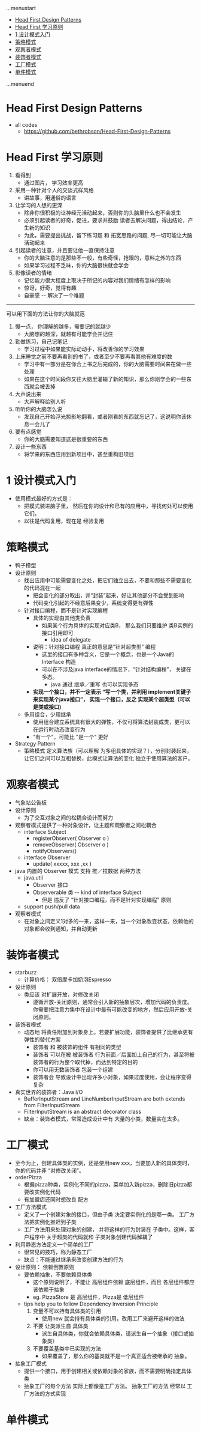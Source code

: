 ...menustart

 - [Head First Design Patterns](#ceb4d27597053532d28b90d23519ea82)
 - [Head First 学习原则](#5e8c168218e62b9925b996275d1c4e29)
 - [1 设计模式入门](#5616caa0254d9d34b75045c12685203e)
 - [策略模式](#7f10b11f53861282996d481d333af15f)
 - [观察者模式](#ed69b1ebfd1c60c731c99be83683c89a)
 - [装饰者模式](#815e385363f17f4a5efd3aadecc64271)
 - [工厂模式](#b98e9d7c0cb2b3d179c16457b10e53b4)
 - [单件模式](#c8ef5b6fbf8c995ba753dbf56c4f4981)

...menuend


<h2 id="ceb4d27597053532d28b90d23519ea82"></h2>

# Head First Design Patterns 

 - all codes
    - https://github.com/bethrobson/Head-First-Design-Patterns

<h2 id="5e8c168218e62b9925b996275d1c4e29"></h2>

# Head First 学习原则

 1. 看得到
    - 通过图片， 学习效率更高
 2. 采用一种针对个人的交谈式样风格
    - 讲故事，用通俗的语言
 3. 让学习的人想的更深
    - 除非你很积极的让神经元活动起来，否则你的头脑里什么也不会发生
    - 必须引起读者的好奇，促进，要求并鼓励 读者去解决问题，得出结论，产生新的知识
    - 为此，需要提出挑战，留下练习题 和 拓宽思路的问题, 尽一切可能让大脑活动起来
 4. 引起读者的注意，并且要让他一直保持注意
    - 你的大脑注意的是那些不一般，有些奇怪，抢眼的，意料之外的东西
    - 如果学习过程不乏味，你的大脑很快就会学会
 5. 影像读者的情绪
    - 记忆能力很大程度上取决于所记的内容对我们情绪有怎样的影响
    - 惊讶，好奇，觉得有趣
    - 自豪感 -- 解决了一个难题

--- 

可以用下面的方法让你的大脑就范

 1. 慢一点， 你理解的越多，需要记的就越少
    - 大脑想的越深，就越有可能学会并记住
 2. 勤做练习，自己记笔记
    - 学习过程中如果能实际动动手，将改善你的学习效果
 3. 上床睡觉之前不要再看别的书了，或者至少不要再看其他有难度的数
    - 学习中有一部分是在你合上书之后完成的，你的大脑需要时间来在做一些处理
    - 如果在这个时间段你又往大脑里灌输了新的知识，那么你刚学会的一些东西就会被丢掉
 4. 大声说出来
    - 大声解释给别人听
 5. 听听你的大脑怎么说
    - 发现自己开始浮光掠影地翻看，或者刚看的东西就忘记了，这说明你该休息一会儿了
 6. 要有点感觉
    - 你的大脑需要知道这是很重要的东西
 7. 设计一些东西
    - 将学来的东西应用到新项目中，甚至重构旧项目


<h2 id="5616caa0254d9d34b75045c12685203e"></h2>

# 1 设计模式入门

 - 使用模式最好的方式是： 
    - 把模式装进脑子里， 然后在你的设计和已有的应用中，寻找何处可以使用它们。
    - 以往是代码复用，现在是 经验复用
 



<h2 id="7f10b11f53861282996d481d333af15f"></h2>

# 策略模式

 - 鸭子模型
 - 设计原则
    - 找出应用中可能需要变化之处，把它们独立出去，不要和那些不需要变化的代码混在一起
        - 把会变化的部分取出，并“封装”起来，好让其他部分不会受到影响
        - 代码变化引起的不经意后果变少，系统变得更有弹性
    - 针对接口编程，而不是针对实现编程
        - 具体的实现由其他类负责
            - 如果某个行为具体的实现对应类B， 那么我们只要维护 类B实例的接口引用即可
                - idea of delegate
        - 说明：针对接口编程 真正的意思是“针对超类型” 编程
            - 这里的接口有多种含义，它是一个概念，也是一个Java的Interface 构造
            - 可以在不涉及java interface的情况下，“针对结构编程”， 关键在多态。
                - java 通过 继承／重写 也可以实现多态
        - **实现一个接口，并不一定表示 “写一个类，并利用 implement关键子来实现某个java接口”， 实现一个接口，反之 实现某个超类型（可以是类或接口)**
    - 多用组合，少用继承
        - 使用组合建立系统具有很大的弹性，不仅可将算法封装成类，更可以 在运行时动态改变行为
        - "有一个"，可能比 "是一个" 更好
 - Strategy Pattern
    - 策略模式 定义算法族（可以理解 为多组具体的实现？），分别封装起来，让它们之间可以互相替换，此模式让算法的变化 独立于使用算法的客户。


<h2 id="ed69b1ebfd1c60c731c99be83683c89a"></h2>

# 观察者模式

 - 气象站公告板
 - 设计原则
    - 为了交互对象之间的松耦合设计而努力
 - 观察者模式提供了一种对象设计，让主题和观察者之间松耦合
    - interface Subject 
        - registerObserver( Observer o ) 
        - removeObserver( Observer o )
        - notifyObservers()
    - interface Observer
        - update( xxxxx, xxx ,xx  )
 - java 内置的 Observer 模式 支持 推／拉数据 两种方法
    - java.util
        - Observer 接口 
        -  Observerable 类  -- kind of interface Subject
            - 但是 违反了 “针对接口编程，而不是针对实现编程” 原则
    - support push/pull data
 - 观察者模式
    - 在对象之间定义1对多的一来，这样一来，当一个对象改变状态，依赖他的对象都会收到通知，并自动更新


<h2 id="815e385363f17f4a5efd3aadecc64271"></h2>

# 装饰者模式
    
 - starbuzz 
    - 计算价格： 双倍摩卡加奶泡Espresso
 - 设计原则
    - 类应该 对扩展开放，对修改关闭
        - 遵循开放-关闭原则，通常会引入新的抽象层次，增加代码的负责度。 你需要把注意力集中在设计中最有可能改变的地方，然后应用开放-关闭原则。
 - 装饰者模式
    - 动态地 将责任附加到对象身上。若要扩展功能，装饰者提供了比继承更有弹性的替代方案
        - 装饰者 和 被装饰的组件 有相同的类型
        - 装饰者 可以在被 被装饰者 行为前面／后面加上自己的行为，甚至将被装饰者的行为整个取代掉，而达到特定的目的
        - 你可以用无数装饰者 包装一个组建
        - 装饰者会 导致设计中出现许多小对象，如果过度使用，会让程序变得复杂
 - 真实世界的装饰者：Java I/O
    - BufferInputStream and LineNumberInputStream are both extends from FilterInputStream 
    - FilterInputStream is an abstract decorator class
    - 缺点：装饰者模式，常常造成设计中有 大量的小类，数量实在太多。

<h2 id="b98e9d7c0cb2b3d179c16457b10e53b4"></h2>

# 工厂模式

 - 至今为止，创建具体类的实例，还是使用new xxx，当要加入新的具体类时，你的代码并非 “对修改关闭”。
 - orderPizza
    - 根据pizza种类，实例化不同的pizza，菜单加入新pizza，删除旧pizza都要改实例化代码
    - 有加盟店还同时想改良 配方
 - 工厂方法模式
    - 定义了一个创建对象的接口，但由子类 决定要实例化的是哪一类。 工厂方法把实例化推迟到子类
    - 工厂方法用来处理对象的创建， 并将这样的行为封装在 子类中。这样，客户程序中 关于超类的代码就和 子类对象创建代码解耦了
 - 利用静态方法定义一个简单的工厂
    - 很常见的技巧，称为静态工厂
    - 缺点：不能通过继承来改变创建方法的行为
 - 设计原则： 依赖倒置原则
    - 要依赖抽象，不要依赖具体类
        - 这个原则说明了，不能让 高层组件依赖 底层组件，而且 各层组件都应该依赖于抽象 
        - eg. PizzaStore 是 高层组件，Pizza是 低层组件
    - tips help you to follow Dependency Inversion Principle     
        1. 变量不可以持有具体类的引用
            - 使用new 就会持有具体类的引用，改用工厂来避开这样的做法
        2. 不要 让类派生自 具体类
            - 派生自具体类，你就会依赖具体类，请派生自一个抽象（接口或抽象类）
        3. 不要覆盖基类中已实现的方法
            - 如果覆盖了，那么你的基类就不是一个真正适合被继承的 抽象。
 - 抽象工厂模式
    - 提供一个接口，用于创建相关或依赖对象的家族，而不需要明确指定具体类
    - 抽象工厂的每个方法 实际上都像是工厂方法。 抽象工厂的方法 经常以 工厂方法的方式实现


<h2 id="c8ef5b6fbf8c995ba753dbf56c4f4981"></h2>

# 单件模式





